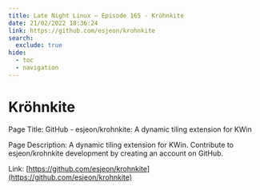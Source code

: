 ```yaml
---
title: Late Night Linux – Episode 165 - Kröhnkite
date: 21/02/2022 18:36:24
link: https://github.com/esjeon/krohnkite
search:
  exclude: true
hide:
  - toc
  - navigation
---
```


# Kröhnkite

Page Title: GitHub - esjeon/krohnkite: A dynamic tiling extension for KWin

Page Description: A dynamic tiling extension for KWin. Contribute to esjeon/krohnkite development by creating an account on GitHub. 

Link: [https://github.com/esjeon/krohnkite](https://github.com/esjeon/krohnkite)